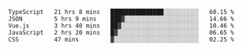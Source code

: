 
<!--
**xy406043/xy406043** is a ✨ _special_ ✨ repository because its `README.md` (this file) appears on your GitHub profile.

Here are some ideas to get you started:

- 🔭 I’m currently working on ...
- 🌱 I’m currently learning ...
- 👯 I’m looking to collaborate on ...
- 🤔 I’m looking for help with ...
- 💬 Ask me about ...
- 📫 How to reach me: ...
- 😄 Pronouns: ...
- ⚡ Fun fact: ...
-->

<!--START_SECTION:waka-->
```text
TypeScript   21 hrs 8 mins   ███████████████░░░░░░░░░░   60.15 % 
JSON         5 hrs 9 mins    ███▓░░░░░░░░░░░░░░░░░░░░░   14.66 % 
Vue.js       3 hrs 40 mins   ██▓░░░░░░░░░░░░░░░░░░░░░░   10.46 % 
JavaScript   2 hrs 20 mins   █▓░░░░░░░░░░░░░░░░░░░░░░░   06.65 % 
CSS          47 mins         ▓░░░░░░░░░░░░░░░░░░░░░░░░   02.25 % 
```
<!--END_SECTION:waka-->
